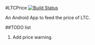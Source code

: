 #LTCPrice [![Build Status](https://travis-ci.org/twlkyao/LTCPrice.png?branch=master)](https://travis-ci.org/twlkyao/LTCPrice)

An Android App to feed the price of LTC.

##TODO list

1. Add price warning.

